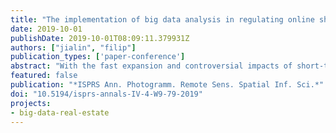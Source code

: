 ```yaml
---
title: "The implementation of big data analysis in regulating online short-term rental business: a case of Airbnb in Beijing"
date: 2019-10-01
publishDate: 2019-10-01T08:09:11.379931Z
authors: ["jialin", "filip"]
publication_types: ['paper-conference']
abstract: "With the fast expansion and controversial impacts of short-term rental platforms such as Airbnb, many cities have called for regulating this new business model. This research aims to establish an approach to understand the impact of Airbnb (and similar services) through big data analysis and provide insights potentially useful for its regulation. The paper reveals how Airbnb is influencing Beijing’s neighbourhood housing prices through machine learning and GIS. Machine learning models are developed to analyse the relationship between Airbnb activities in a neighbourhood and prevailing housing prices. The model of the best fit is then used to analyse the neighbourhood price sensitivity in view of increasing Airbnb activities. The results show that the sensitivity is variable: there are neighbourhoods that are likely to be more price sensitive to Airbnb activities, but also neighbourhoods that are likely to be price robust. Finally, the paper gives policy recommendations for regulating short-term rental businesses based on neighbourhood’s price sensitivity."
featured: false
publication: "*ISPRS Ann. Photogramm. Remote Sens. Spatial Inf. Sci.*"
doi: "10.5194/isprs-annals-IV-4-W9-79-2019"
projects:
- big-data-real-estate
---
```


